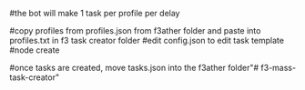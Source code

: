#the bot will make 1 task per profile per delay

#copy profiles from profiles.json from f3ather folder and paste into profiles.txt in f3 task creator folder
#edit config.json to edit task template
#node create

#once tasks are created, move tasks.json into the f3ather folder"# f3-mass-task-creator" 
